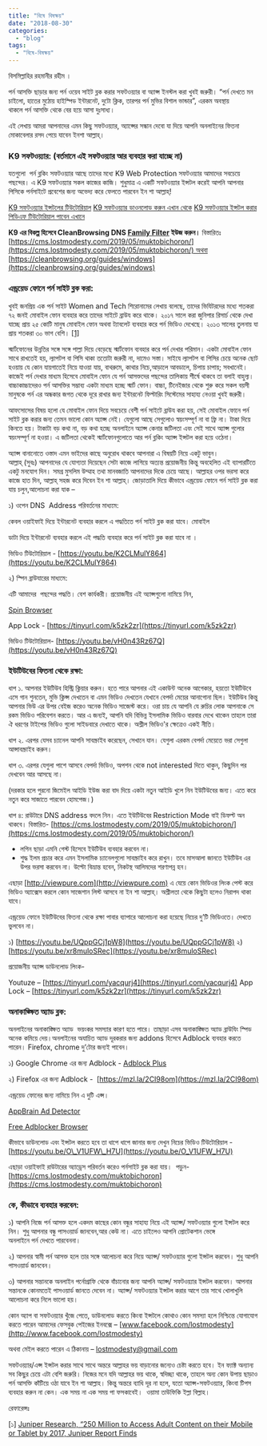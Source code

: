 ```yaml
---
title: "বিষে বিষক্ষয়"
date: "2018-08-30"
categories: 
  - "blog"
tags: 
  - "বিষে-বিষক্ষয়"
---
```


বিসমিল্লাহির রহমানীর রহীম ।

পর্ন আসক্তি ছাড়ার জন্য পর্ন ওয়েব সাইট ব্লক করার সফটওয়্যার বা অ্যাপ্স ইনস্টল করা খুবই জরুরী। “পর্ন দেখতে মন চাইলো, হাতের মুঠোয় হাইস্পিড ইন্টারনেট, দুটো ক্লিক, তারপর পর্ন মুভির বিশাল ভান্ডার”, এরকম অবস্থায় থাকলে পর্ন আসক্তি থেকে বের হয়ে আসা দুঃসাধ্য।

এই লেখায় আমরা আপনাদের এমন কিছু সফটওয়্যার, অ্যাপ্সের সন্ধান দেবো যা দিয়ে আপনি অনলাইনের ফিতনা মোকাবেলার রসদ পেয়ে যাবেন ইনশা আল্লাহ্‌।

### K9 সফটওয়্যার: (বর্তমানে এই সফটওয়্যার আর ব্যবহার করা যাচ্ছে না)

যতগুলো  পর্ন ব্লকিং সফটওয়্যার আছে তাদের মধ্যে K9 Web Protection সফটওয়্যার আমাদের সবচেয়ে পছন্দের। এ K9 সফটওয়্যার সকল কাজের কাজি। শুধুমাত্র এ একটি সফটওয়্যার ইন্সটল করেই আপনি আপনার পিসিকে পর্নসাইটে প্রবেশের জন্য অভেদ্য করে ফেলতে পারবেন ইন শা আল্লাহ্‌!

[K9 সফটওয়্যার ইন্সটলের টিউটোরিয়াল](http://bit.ly/2FCWxl3) [K9 সফটওয়্যার ডাওনলোড করুন এখান থেকে](http://bit.ly/1lgZmes) [K9 সফটওয়্যার ইন্সটল করার পিডিএফ টিউটোরিয়াল পাবেন এখানে](http://bit.ly/2CvZ8LA)

**K9 এর বিকল্প হিসেবে CleanBrowsing DNS [Family Filter](https://cleanbrowsing.org/filters#family) ইউজ করুন।** বিস্তারিতঃ [https://cms.lostmodesty.com/2019/05/muktobichoron/](https://cms.lostmodesty.com/2019/05/muktobichoron/) অথবা [https://cleanbrowsing.org/guides/windows](https://cleanbrowsing.org/guides/windows)

### এন্ড্রয়েড ফোনে পর্ন সাইট ব্লক করা:

খুবই জনপ্রিয় এক পর্ন সাইট Women and Tech শিরোনামের লেখায় বলেছে, তাদের ভিযিটরদের মধ্যে শতকরা ৭২ জনই মোবাইল ফোন ব্যবহার করে তাদের সাইটে ব্রাউয করে থাকে। ২০১৭ সালে করা জুনিপার রিসার্চ থেকে দেখা যাচ্ছে প্রায় ২৫ কোটি মানুষ মোবাইল ফোন অথবা ট্যাবলেট ব্যবহার করে পর্ন ভিডিও দেখেছে। ২০১৩ সালের তুলনায় যা প্রায় শতকরা ৩০ ভাগ বেশি। [\[1\]](https://www.blogger.com/blogger.g?blogID=606604752833102909#_ftn1)

স্মার্টফোনের উন্নতির সঙ্গে সঙ্গে পাল্লা দিয়ে বেড়েছে স্মার্টফোন ব্যবহার করে পর্ন দেখার পরিমান। একটা মোবাইল ফোন সাথে রাখতেই হয়, ল্যাপটপ বা পিসি থাকা ততোটা জরুরী না, দামেও সস্তা। সাইযে ল্যাপটপ বা পিসির চেয়ে অনেক ছোট হওয়ায় যে কোন যায়গাতেই নিয়ে যাওয়া যায়, বাথরুমে, কাথার নিচে,আড়ালে আবডালে, চিপায় চাপায়; সবখানেই। কাজেই পর্ন দেখার মাধ্যম হিসেবে মোবাইল ফোন যে পর্ন আসক্তদের পছন্দের তালিকায় শীর্ষে থাকবে তা বলাই বাহুল্য। বাচ্চাকাচ্চাদেরও পর্ন আসক্তির সম্ভাব্য একটা মাধ্যম হচ্ছে স্মার্ট ফোন। বাচ্চা, টিনেইজার থেকে শুরু করে সকল বয়সী মানুষকে পর্ন এর অন্ধকার জগত থেকে দূরে রাখার জন্য ইন্টারনেট ফিল্টারিং সিস্টেমের সাহায্য নেওয়া খুবই জরুরী।

আফসোসের বিষয় হলো যে মোবাইল ফোন দিয়ে সবচেয়ে বেশী পর্ন সাইটে ব্রাউয করা হয়, সেই মোবাইল ফোনে পর্ন সাইট ব্লক করার জন্য তেমন ভালো কোন অ্যাপ্স নেই। যেগুলো আছে সেগুলোও স্বয়ংসম্পূর্ণ না বা ফ্রি না। টাকা দিয়ে কিনতে হয়। টাকাটা বড় কথা না, বড় কথা হচ্ছে অনলাইনে অ্যাপ্স কেনার জটিলতা এবং সেই সাথে অ্যাপ্স গুলোর স্বয়ংসম্পূর্ণ না হওয়া। এ জটিলতা থেকেই স্মার্টফোনগুলোতে আর পর্ন ব্লকিং অ্যাপ্স ইন্সটল করা হয়ে ওঠেনা।

অ্যাপ্স বানানোতে ওস্তাদ এমন ভাইদের কাছে অনুরোধ থাকবে আপনারা এ বিষয়টি নিয়ে একটু ভাবুন। আল্লাহ্ (সুবঃ) আপনাদের যে যোগ্যতা দিয়েছেন সেটা কাজে লাগিয়ে অত্যন্ত প্রয়োজনীয় কিন্তু অবহেলিত এই ব্যাপারটিতে একটু মনযোগ দিন। সমগ্র মুসলিম উম্মাহ তথা মানবজাতি আপনাদের দিকে চেয়ে আছে। আল্লাহর ওপর ভরসা করে কাজে হাত দিন, আল্লাহ্ সহজ করে দিবেন ইন শা আল্লাহ্। জোড়াতালি দিয়ে কীভাবে এন্ড্রয়েড ফোনে পর্ন সাইট ব্লক করা যায় চলুন,আলোচনা করা যাক –

১) ওপেন DNS  Address পরিবর্তনের মাধ্যমে:

কেবল ওয়াইফাই দিয়ে ইন্টারনেট ব্যবহার করলে এ পদ্ধতিতে পর্ন সাইট ব্লক করা যাবে। মোবাইল

ডাটা দিয়ে ইন্টারনেট ব্যবহার করলে এই পদ্ধতি ব্যবহার করে পর্ন সাইট ব্লক করা যাবে না ।

ভিডিও টিউটোরিয়াল - [https://youtu.be/K2CLMulY864](https://youtu.be/K2CLMulY864)

২) স্পিন ব্রাউযারের মাধ্যমে:

এটি আমাদের  পছন্দের পদ্ধতি। বেশ কার্যকরী। প্রয়োজনীয় এই অ্যাপ্সগুলো নামিয়ে নিন,

[Spin Browser](https://play.google.com/store/apps/details?id=com.nationaledtech.spinbrowser&hl=en)

App Lock - [https://tinyurl.com/k5zk2zr](https://tinyurl.com/k5zk2zr)

ভিডিও টিউটোরিয়াল- [https://youtu.be/vH0n43Rz67Q](https://youtu.be/vH0n43Rz67Q)

### ইউটিউবের ফিতনা থেকে রক্ষা:

ধাপ ১. আপনার ইউটিউব হিস্ট্রি ক্লিয়ার করুন। হতে পারে আপনার এই একাউন্ট অনেক আগেকার, হয়তো ইউটিউবে এসে গান শুনতেন, মুভি ক্লিপ্স দেখতেন বা এমন ভিডিও দেখতেন যেখানে বেপর্দা মেয়ের আনাগোনা ছিল। ইউটিউব কিন্তু আপনার ভিউ এর উপর বেইজ করেও অনেক ভিডিও সাজেস্ট করে। ওরা চায় যে আপনি যে রুচির লোক আপনাকে সে রকম ভিডিও পরিবেশন করতে। আর এ জন্যই, আপনি যদি বিভিন্ন ইসলামিক ভিডিও বারবার দেখে থাকেন তাহলে তারা ঐ ধরণের টাইপের ভিডিও গুলো সাইডবারে দেখাতে থাকে। অশ্লীল ভিডিও'র ক্ষেত্রেও একই নীতি।

ধাপ ২. এরপর যেসব চ্যানেল আপনি সাবস্ক্রাইব করেছেন, সেখানে যান। যেগুলা এরকম বেপর্দা মেয়েতে ভরা সেগুলা আন্সাবস্ক্রাইব করুন।

ধাপ ৩. এরপর যেগুলা পাশে আসবে বেপর্দা ভিডিও, অপশন থেকে not interested দিতে থাকুন, কিছুদিন পর দেখবেন আর আসছে না।

(দরকার হলে পুরনো জিমেইল আইডি ইউজ করা বাদ দিয়ে একটা নতুন আইডি খুলে নিন ইউটিউবের জন্য। এতে করে নতুন করে সাজাতে পারবেন হোমপেজ।)

ধাপ ৪: রাউটারে DNS address বদলে নিন। এতে ইউটিউবের Restriction Mode বাই ডিফল্ট অন থাকবে। বিস্তারিত- [https://cms.lostmodesty.com/2019/05/muktobichoron/](https://cms.lostmodesty.com/2019/05/muktobichoron/)

- লগিন ছাড়া এমনি গেস্ট হিসেবে ইউটিউব ব্যবহার করবেন না।
- শুদ্ধ ইলম প্রচার করে এমন ইসলামিক চ্যানেলগুলো সাবস্ক্রাইব করে রাখুন। তবে মাসআলা জানতে ইউটিউব এর উপর ভরসা করবেন না। উল্টো বিভ্রান্ত হবেন, নিকটস্থ আলিমদের শরণাপন্ন হন।

এছাড়া [http://viewpure.com](http://viewpure.com) এ যেয়ে কোন ভিডিওর লিংক পেস্ট করে ভিডিও অ্যাক্সেস করলে কোন সাজেশান লিস্ট আসবে না ইন শা আল্লাহ্। অশ্লীলতা থেকে কিছুটা হলেও নিরাপদ থাকা যাবে।

এন্ড্রয়েড ফোনে ইউটিউবের ফিতনা থেকে রক্ষা পাবার ব্যাপারে আলোচনা করা হয়েছে নিচের দু’টি ভিডিওতে। দেখতে ভুলবেন না।

১) [https://youtu.be/UQppGCj1pW8](https://youtu.be/UQppGCj1pW8) ২) [https://youtu.be/xr8muloSRec](https://youtu.be/xr8muloSRec)

প্রয়োজনীয় অ্যাপ্স ডাউনলোড লিংক-

Youtuze – [https://tinyurl.com/yacqurj4](https://tinyurl.com/yacqurj4) App Lock – [https://tinyurl.com/k5zk2zr](https://tinyurl.com/k5zk2zr)

### অনাকাঙ্ক্ষিত অ্যাড ব্লক:

অনলাইনের অনাকাঙ্ক্ষিত অ্যাড  ভয়ংকর সমস্যার কারণ হতে পারে। তাছাড়া এসব অনাকাঙ্ক্ষিত অ্যাড ব্রাউযিং স্পিড অনেক কমিয়ে দেয়।অনলাইনের অযাচিত অ্যাড দূরকরার জন্য addons হিসেবে Adblock ব্যবহার করতে পারেন। Firefox, chrome দু’টোর জন্যই পাবেন।

১) Google Chrome এর জন্য Adblock - [Adblock Plus](https://chrome.google.com/webstore/detail/adblock-plus-free-ad-bloc/cfhdojbkjhnklbpkdaibdccddilifddb)

২) Firefox এর জন্য Adblock -  [https://mzl.la/2CI98om](https://mzl.la/2CI98om)

এন্ড্রয়েড ফোনের জন্য নামিয়ে নিন এ দুটি এপ্স।

[AppBrain Ad Detector](https://play.google.com/store/apps/details?id=com.appspot.swisscodemonkeys.detector&hl=en)

[Free Adblocker Browser](https://play.google.com/store/apps/details?id=com.hsv.freeadblockerbrowser&hl=en)

কীভাবে ডাউনলোড এবং ইন্সটল করতে হবে তা ধাপে ধাপে জানার জন্য দেখুন নিচের ভিডিও টিউটোরিয়াল -[https://youtu.be/O\_V1UFW\_H7U](https://youtu.be/O_V1UFW_H7U)

এছাড়া ওয়াইফাই রাউটারের অ্যাড্রেস পরিবর্তন করেও পর্নসাইট ব্লক করা যায়।  পড়ুন- [https://cms.lostmodesty.com/muktobichoron](https://cms.lostmodesty.com/muktobichoron)

### কে, কীভাবে ব্যবহার করবেন:

১) আপনি নিজে পর্ন আসক্ত হলে একদম কাছের কোন বন্ধুর সাহায্য নিয়ে এই অ্যাপ্স/ সফটওয়্যার গুলো ইন্সটল করে নিন। শুধু আপনার বন্ধু পাসওয়ার্ড জানবেন,আর কেউ না। এতে চাইলেও আপনি প্রোটেকশান ভেঙ্গে অনলাইনে পর্ন দেখতে পারবেননা।

২) আপনার স্বামী পর্ন আসক্ত হলে তার সঙ্গে আলোচনা করে নিয়ে অ্যাপ্স/ সফটওয়্যার গুলো ইন্সটল করবেন। শুধু আপনি পাসওয়ার্ড জানবেন।

৩) আপনার সন্তানকে অনলাইন পর্নোগ্রাফি থেকে বাঁচানোর জন্য আপনি অ্যাপ্স/ সফটওয়্যার ইন্সটল করবেন। আপনার সন্তানকে কোনমতেই পাসওয়ার্ড জানতে দেবেন না। অ্যাপ্স/ সফটওয়্যার ইন্সটল করার আগে তার সাথে খোলাখুলি আলোচনা করে নিলে ভালো হয়।

কোন অ্যাপ বা সফটওয়্যার খুঁজে পেতে, ডাউনলোড করতে কিংবা ইন্সটলে কোথাও কোন সমস্যা হলে নিশ্চিন্তে যোগাযোগ করতে পারেন আমাদের ফেসবুক পেইজের ইনবক্সে – [www.facebook.com/lostmodesty](http://www.facebook.com/lostmodesty)

অথবা মেইল করতে পারেন এ ঠিকানায় – lostmodesty@gmail.com

সফটওয়্যার/এপ্স ইন্সটল করার সাথে সাথে অন্তরে আল্লাহর ভয় বাড়ানোর জন্যেও চেষ্টা করতে হবে। ইন ফ্যাক্ট অন্যান্য সব কিছুর চেয়ে এটা বেশি জরুরি। নিজের মনে যদি আল্লাহর ভয় থাকে, স্বদিচ্ছা থাকে, তাহলে অন্য কোন উপায় ছাড়াও পর্ন আসক্তি কাঁটিয়ে ওঠা যাবে ইন শা আল্লাহ। কিন্তু অন্তরে ব্যাধি দূর না হলে, যতো অ্যাপ্স-সফটওয়্যার, কিংবা টিপস ব্যবহার করুন না কেন। এক সময় না এক সময় পা ফসকাবেই।  ওয়ামা তাউফিকি ইল্লা বিল্লাহ।

রেফারেন্সঃ

\[১\] [Juniper Research, “250 Million to Access Adult Content on their Mobile or Tablet by 2017, Juniper Report Finds](https://www.juniperresearch.com/press/250-mn-to-access-adult-content-by-mobile-2017)
